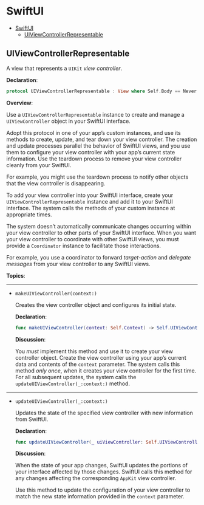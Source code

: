 # SwiftUI

- [SwiftUI](#swiftui)
  - [UIViewControllerRepresentable](#uiviewcontrollerrepresentable)

## UIViewControllerRepresentable

A view that represents a `UIKit` *view controller*.

**Declaration**:

```swift
protocol UIViewControllerRepresentable : View where Self.Body == Never
```

**Overview**:

Use a `UIViewControllerRepresentable` instance to create and manage a `UIViewController` object in your SwiftUI interface.

Adopt this protocol in one of your app’s custom instances, and use its methods to create, update, and tear down your view controller. The creation and update processes parallel the behavior of SwiftUI views, and you use them to configure your view controller with your app’s current state information. Use the teardown process to remove your view controller cleanly from your SwiftUI.

For example, you might use the teardown process to notify other objects that the view controller is disappearing.

To add your view controller into your SwiftUI interface, create your `UIViewControllerRepresentable` instance and add it to your SwiftUI interface. The system calls the methods of your custom instance at appropriate times.

The system doesn’t automatically communicate changes occurring within your view controller to other parts of your SwiftUI interface. When you want your view controller to coordinate with other SwiftUI views, you must provide a `Coordinator` instance to facilitate those interactions.

For example, you use a coordinator to forward *target-action* and *delegate messages* from your view controller to any SwiftUI views.

**Topics**:

---

- `makeUIViewController(context:)` 
    
    Creates the view controller object and configures its initial state.

    **Declaration**:

    ```swift
    func makeUIViewController(context: Self.Context) -> Self.UIViewControllerType
    ```

    **Discussion**:

    You *must* implement this method and use it to create your view controller object. Create the view controller using your app’s current data and contents of the `context` parameter. The system calls this method *only once*, when it creates your view controller for the first time. For all subsequent updates, the system calls the `updateUIViewController(_:context:)` method.

---

- `updateUIViewController(_:context:)`

    Updates the state of the specified view controller with new information from SwiftUI.

    **Declaration**:

    ```swift
    func updateUIViewController(_ uiViewController: Self.UIViewControllerType, context: Self.Context)
    ```

    **Discussion**:

    When the state of your app changes, SwiftUI updates the portions of your interface affected by those changes. SwiftUI calls this method for any changes affecting the corresponding `AppKit` view controller.
    
    Use this method to update the configuration of your view controller to match the new state information provided in the `context` parameter.
